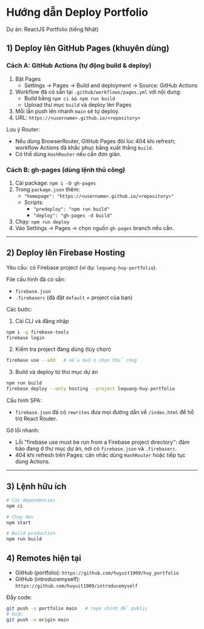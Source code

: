 # Hướng dẫn Deploy Portfolio

Dự án: ReactJS Portfolio (tiếng Nhật)

## 1) Deploy lên GitHub Pages (khuyên dùng)

### Cách A: GitHub Actions (tự động build & deploy)
1. Bật Pages
   - Settings → Pages → Build and deployment → Source: GitHub Actions
2. Workflow đã có sẵn tại `.github/workflows/pages.yml` với nội dung:
   - Build bằng `npm ci && npm run build`
   - Upload thư mục `build` và deploy lên Pages
3. Mỗi lần push lên nhánh `main` sẽ tự deploy.
4. URL: `https://<username>.github.io/<repository>`

Lưu ý Router:
- Nếu dùng BrowserRouter, GitHub Pages đôi lúc 404 khi refresh; workflow Actions đã khắc phục bằng xuất thẳng `build`.
- Có thể dùng `HashRouter` nếu cần đơn giản.

### Cách B: gh-pages (dùng lệnh thủ công)
1. Cài package: `npm i -D gh-pages`
2. Trong `package.json` thêm:
   - `"homepage": "https://<username>.github.io/<repository>"`
   - Scripts:
     - `"predeploy": "npm run build"`
     - `"deploy": "gh-pages -d build"`
3. Chạy: `npm run deploy`
4. Vào Settings → Pages → chọn nguồn `gh-pages` branch nếu cần.

---

## 2) Deploy lên Firebase Hosting

Yêu cầu: có Firebase project (ví dụ: `lequang-huy-portfolio`).

File cấu hình đã có sẵn:
- `firebase.json`
- `.firebaserc` (đã đặt `default` = project của bạn)

Các bước:
1. Cài CLI và đăng nhập
```bash
npm i -g firebase-tools
firebase login
```
2. Kiểm tra project đang dùng (tùy chọn)
```bash
firebase use --add   # nếu muốn chọn thủ công
```
3. Build và deploy từ thư mục dự án
```bash
npm run build
firebase deploy --only hosting --project lequang-huy-portfolio
```

Cấu hình SPA:
- `firebase.json` đã có `rewrites` đưa mọi đường dẫn về `/index.html` để hỗ trợ React Router.

Gỡ lỗi nhanh:
- Lỗi "firebase use must be run from a Firebase project directory": đảm bảo đang ở thư mục dự án, nơi có `firebase.json` và `.firebaserc`.
- 404 khi refresh trên Pages: cân nhắc dùng `HashRouter` hoặc tiếp tục dùng Actions.

---

## 3) Lệnh hữu ích
```bash
# Cài dependencies
npm ci

# Chạy dev
npm start

# Build production
npm run build
```

## 4) Remotes hiện tại
- GitHub (portfolio): `https://github.com/huyuit1909/huy_portfolio`
- GitHub (introducemyself): `https://github.com/huyuit1909/introducemyself`

Đẩy code:
```bash
git push -u portfolio main   # repo chính để public
# hoặc
git push -u origin main
```
